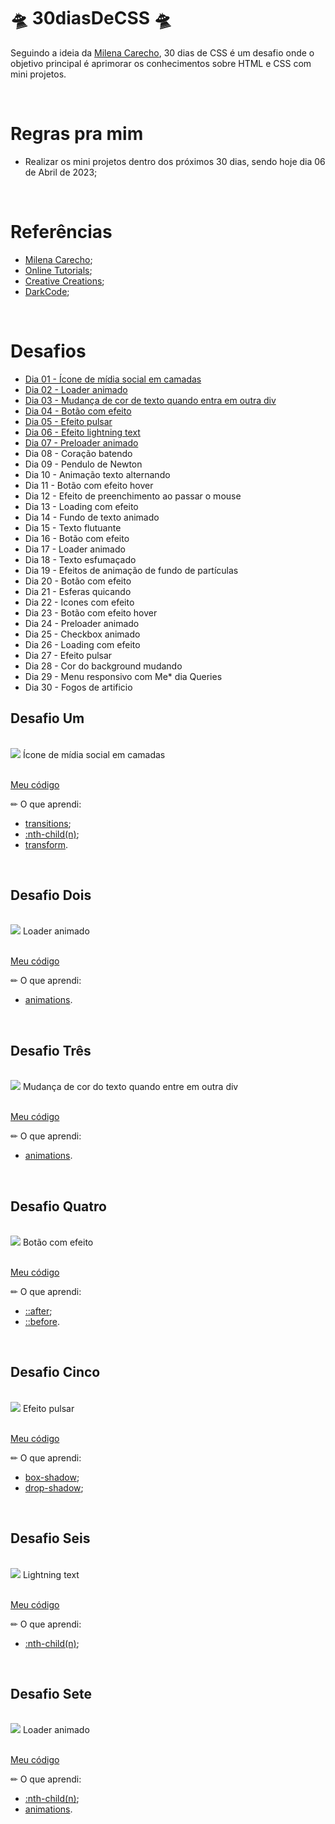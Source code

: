 # 🛸 30diasDeCSS 🛸 

Seguindo a ideia da [Milena Carecho](https://github.com/MilenaCarecho/30diasDeCSS), 30 dias de CSS é um desafio onde o objetivo principal é aprimorar os conhecimentos sobre HTML e CSS com mini projetos. 

<br>

#  Regras pra mim 

* Realizar os mini projetos dentro dos próximos 30 dias, sendo hoje dia 06 de Abril de 2023;

<br>

# Referências 
* [Milena Carecho](https://github.com/MilenaCarecho/30diasDeCSS); 
* [Online Tutorials](https://www.youtube.com/channel/UCbwXnUipZsLfUckBPsC7Jog);
* [Creative Creations](https://www.youtube.com/channel/UCOKmVksbzoKJKmtu7rlEM1A);
* [DarkCode](https://www.youtube.com/channel/UCD3KVjbb7aq2OiOffuungzw);

<br>

# Desafios

* [Dia 01 - Ícone de mídia social em camadas](#desafio-um)
* [Dia 02 - Loader animado](#desafio-dois)
* [Dia 03 - Mudança de cor de texto quando entra em outra div](#desafio-três)
* [Dia 04 - Botão com efeito](#desafio-quatro)
* [Dia 05 - Efeito pulsar](#desafio-cinco)
* [Dia 06 - Efeito lightning text](#desafio-seis)
* [Dia 07 - Preloader animado](#desafio-sete)
* Dia 08 - Coração batendo
* Dia 09 - Pendulo de Newton
* Dia 10 - Animação texto alternando
* Dia 11 - Botão com efeito hover
* Dia 12 - Efeito de preenchimento ao passar o mouse
* Dia 13 - Loading com efeito
* Dia 14 - Fundo de texto animado
* Dia 15 - Texto flutuante
* Dia 16 - Botão com efeito
* Dia 17 - Loader animado
* Dia 18 - Texto esfumaçado
* Dia 19 - Efeitos de animação de fundo de partículas
* Dia 20 - Botão com efeito
* Dia 21 - Esferas quicando
* Dia 22 - Icones com efeito
* Dia 23 - Botão com efeito hover
* Dia 24 - Preloader animado
* Dia 25 - Checkbox animado
* Dia 26 - Loading com efeito
* Dia 27 - Efeito pulsar
* Dia 28 - Cor do background mudando
* Dia 29 - Menu responsivo com Me* dia Queries
* Dia 30 - Fogos de artificio

## Desafio Um
<br>
<img src="https://user-images.githubusercontent.com/73315527/230508351-e84bc76b-c186-426a-b2c4-71d423a8ce2e.gif">
Ícone de mídia social em camadas<br>
<br>

[Meu código](https://github.com/amandakehl/trinta-dias-de-css/tree/main/desafios/dia%2001) 

✏ O que aprendi: <br>
* [transitions](https://www.w3schools.com/css/css3_transitions.asp);
* [:nth-child(n)](https://www.w3schools.com/cssref/sel_nth-child.php);
* [transform](https://www.w3schools.com/cssref/css3_pr_transform.php).

<br>

## Desafio Dois
<br>

<img src="https://user-images.githubusercontent.com/73315527/230515779-0ca07a7a-5d04-4e74-8a55-dfa06442e89a.gif">
Loader animado<br>
<br>

[Meu código](https://github.com/amandakehl/trinta-dias-de-css/tree/main/desafios/dia%2002)

✏ O que aprendi: <br>
* [animations](https://www.w3schools.com/css/css3_animations.asp).


<br>

## Desafio Três
<br>

<img src="https://user-images.githubusercontent.com/73315527/230527389-cd7df187-88c2-41bd-bf28-43e0c0c4bd0a.gif">
Mudança de cor do texto quando entre em outra div<br>
<br>

[Meu código](https://github.com/amandakehl/trinta-dias-de-css/tree/main/desafios/dia%2003)

✏ O que aprendi: <br>
* [animations](https://www.w3schools.com/css/css3_animations.asp).

<br>

## Desafio Quatro
<br>

<img src="https://user-images.githubusercontent.com/73315527/230531420-23630e18-0a03-492c-ba84-67e4846eac79.gif">
Botão com efeito<br>
<br>

[Meu código](https://github.com/amandakehl/trinta-dias-de-css/tree/main/desafios/dia%2004)

✏ O que aprendi: <br>
* [::after](https://www.w3schools.com/cssref/sel_after.php);
* [::before](https://www.w3schools.com/cssref/sel_before.php).

<br>

## Desafio Cinco
<br>

<img src="https://user-images.githubusercontent.com/73315527/230539859-375d144f-2196-4d63-9338-52c3b323aa1a.gif">
Efeito pulsar<br>
<br>

[Meu código](https://github.com/amandakehl/trinta-dias-de-css/tree/main/desafios/dia%2005)

✏ O que aprendi: <br>
* [box-shadow](https://developer.mozilla.org/pt-BR/docs/Web/CSS/box-shadow);
* [drop-shadow](https://developer.mozilla.org/en-US/docs/Web/CSS/filter-function/drop-shadow);

<br>

## Desafio Seis
<br>

<img src="https://user-images.githubusercontent.com/73315527/230807975-cd849955-3346-4743-a082-84c53f63cde1.gif">
Lightning text <br>
<br>

[Meu código](https://github.com/amandakehl/trinta-dias-de-css/tree/main/desafios/dia%2006)

✏ O que aprendi: <br>
* [:nth-child(n)](https://www.w3schools.com/cssref/sel_nth-child.php);

<br>

## Desafio Sete
<br>

<img src="https://user-images.githubusercontent.com/73315527/230809840-cdafaf98-9360-41b9-9770-927c73ae8c81.gif">
Loader animado <br>
<br>

[Meu código](https://github.com/amandakehl/trinta-dias-de-css/tree/main/desafios/dia%2007)

✏ O que aprendi: <br>
* [:nth-child(n)](https://www.w3schools.com/cssref/sel_nth-child.php);
* [animations](https://www.w3schools.com/css/css3_animations.asp).
